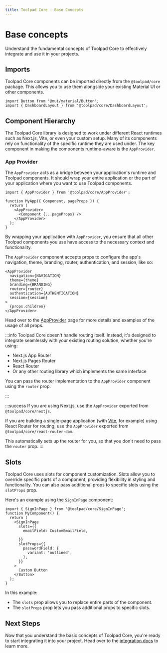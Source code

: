 ```yaml
---
title: Toolpad Core - Base Concepts
---
```


# Base concepts

<p class="description">Understand the fundamental concepts of Toolpad Core to effectively integrate and use it in your projects.</p>

## Imports

Toolpad Core components can be imported directly from the `@toolpad/core` package. This allows you to use them alongside your existing Material UI or other components.

```tsx
import Button from '@mui/material/Button';
import { DashboardLayout } from '@toolpad/core/DashboardLayout';
```

## Component Hierarchy

The Toolpad Core library is designed to work under different React runtimes such as Next.js, Vite, or even your custom setup. Many of its components rely on functionality of the specific runtime they are used under. The key component in making the components runtime-aware is the `AppProvider`.

### App Provider

The `AppProvider` acts as a bridge between your application's runtime and Toolpad components. It should wrap your entire application or the part of your application where you want to use Toolpad components.

```tsx
import { AppProvider } from '@toolpad/core/AppProvider';

function MyApp({ Component, pageProps }) {
  return (
    <AppProvider>
      <Component {...pageProps} />
    </AppProvider>
  );
}
```

By wrapping your application with `AppProvider`, you ensure that all other Toolpad components you use have access to the necessary context and functionality.

The `AppProvider` component accepts props to configure the app's navigation, theme, branding, router, authentication, and session, like so:

```tsx
<AppProvider
  navigation={NAVIGATION}
  theme={theme}
  branding={BRANDING}
  router={router}
  authentication={AUTHENTICATION}
  session={session}
>
  {props.children}
</AppProvider>
```

Head over to the [AppProvider](/toolpad/core/react-app-provider/) page for more details and examples of the usage of all props.

:::info
Toolpad Core doesn't handle routing itself. Instead, it's designed to integrate seamlessly with your existing routing solution, whether you're using:

- Next.js App Router
- Next.js Pages Router
- React Router
- Or any other routing library which implements the same interface

You can pass the router implementation to the `AppProvider` component using the `router` prop.

:::

:::success
If you are using Next.js, use the `AppProvider` exported from `@toolpad/core/nextjs`.

If you are building a single-page application (with [Vite](https://vite.dev/), for example) using React Router for routing, use the `AppProvider` exported from `@toolpad/core/react-router-dom`.

This automatically sets up the router for you, so that you don't need to pass the `router` prop.
:::

## Slots

Toolpad Core uses slots for component customization. Slots allow you to override specific parts of a component, providing flexibility in styling and functionality. You can also pass additional props to specific slots using the `slotProps` prop.

Here's an example using the `SignInPage` component:

```tsx
import { SignInPage } from '@toolpad/core/SignInPage';
function MyComponent() {
  return (
    <SignInPage
      slots={{
        emailField: CustomEmailField,

      }}
      slotProps={{
        passwordField: {
          variant: 'outlined',
        },
      }}
    >
      Custom Button
    </Button>
  );
}
```

In this example:

- The `slots` prop allows you to replace entire parts of the component.
- The `slotProps` prop lets you pass additional props to specific slots.

## Next Steps

Now that you understand the basic concepts of Toolpad Core, you're ready to start integrating it into your project. Head over to the [integration docs](/toolpad/core/introduction/integration/) to learn more.
